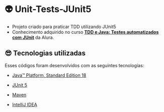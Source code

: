 # 👽 Unit-Tests-JUnit5
- Projeto criado para praticar TDD utilizando JUnit5
- Conhecimento adquirido no curso [**TDD e Java: Testes automatizados com JUnit**](https://cursos.alura.com.br/course/tdd-java-testes-automatizados-junit) da Alura.

## 😎 Tecnologias utilizadas

Esses códigos foram desenvolvidos com as seguintes tecnologias:

- [Java™ Platform, Standard Edition 18](https://docs.oracle.com/en/java/javase/18/docs/api/index.html)

- [JUnit 5](https://junit.org/junit5/docs/current/user-guide/#overview-getting-started)
  
- [Maven](https://maven.apache.org/guides/index.html)

- [IntelliJ IDEA](https://www.jetbrains.com/idea/)
